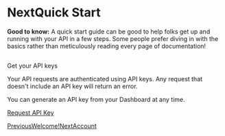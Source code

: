 # NextQuick Start

**Good to know:** A quick start guide can be good to help folks get up and running with your API in a few steps. Some people prefer diving in with the basics rather than meticulously reading every page of documentation!

## 

[](#get-your-api-keys)

Get your API keys

Your API requests are authenticated using API keys. Any request that doesn't include an API key will return an error.

You can generate an API key from your Dashboard at any time.

[Request API Key](http://developer.providusbank.com/users/register)

[PreviousWelcome!](/)[NextAccount](/account)